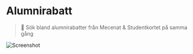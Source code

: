 # Alumnirabatt
> 🫰 Sök bland alumnirabatter från Mecenat & Studentkortet på samma gång

![Screenshot](https://github.com/miii/alumnirabatt/assets/158975/ad578057-f865-4cec-9f19-02beff60bd84)